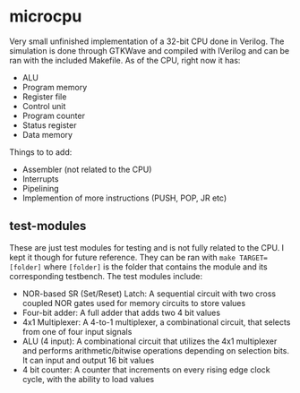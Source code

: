 # microcpu
Very small unfinished implementation of a 32-bit CPU done in Verilog. The simulation is done through GTKWave and compiled with IVerilog and can be ran with the included Makefile. As of the CPU, right now it has:

- ALU 
- Program memory 
- Register file 
- Control unit 
- Program counter
- Status register
- Data memory

Things to to add:

- Assembler (not related to the CPU)
- Interrupts
- Pipelining
- Implemention of more instructions (PUSH, POP, JR etc)

## test-modules
These are just test modules for testing and is not fully related to the CPU. I kept it though for future reference. They can be ran with `make TARGET=[folder]` where `[folder]` is the folder that contains the module and its corresponding testbench. The test modules include:

- NOR-based SR (Set/Reset) Latch: A sequential circuit with two cross coupled NOR gates used for memory circuits to store values
- Four-bit adder: A full adder that adds two 4 bit values
- 4x1 Multiplexer: A 4-to-1 multiplexer, a combinational circuit, that selects from one of four input signals
- ALU (4 input): A combinational circuit that utilizes the 4x1 multiplexer and performs arithmetic/bitwise operations depending on selection bits. It can input and output 16 bit values
- 4 bit counter: A counter that increments on every rising edge clock cycle, with the ability to load values